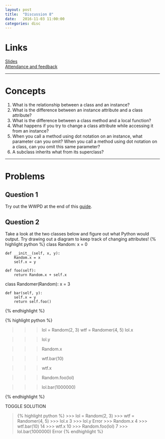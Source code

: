 ```yaml
---
layout: post
title:  "Discussion 8"
date:   2016-11-03 11:00:00
categories: disc
---
```


# Links

[Slides](https://docs.google.com/presentation/d/1qBEh2tABg6raGjb1ScWw3BMdaG6J7SsIXMHPHv5CIpA/edit?usp=sharing)  
[Attendance and feedback](https://docs.google.com/forms/d/e/1FAIpQLSceJGA5gcgaUSMQAUpYukLjnFZWM9zvONRBG8h08sJfdq-pwA/viewform)  

---

# Concepts  
1. What is the relationship between a class and an instance?
2. What is the difference between an instance attribute and a class attribute?
3. What is the difference between a class method and a local function?
4. What happens if you try to change a class attribute while accessing it from an instance?
5. When you call a method using dot notation on an instance, what parameter can you omit? When you call a method using dot notation on a class, can you omit this same parameter?
6. A subclass inherits what from its superclass?

---

# Problems  

## Question 1

Try out the WWPD at the end of this [guide](/cs61a-resources/guides/oop.html).

## Question 2  

Take a look at the two classes below and figure out what Python would output. Try drawing out a diagram to keep track of changing attributes!
{% highlight python %}
class Random:
    x = 0

    def __init__(self, x, y):
        Random.x = x
        self.x = y

    def foo(self):
        return Random.x + self.x

class Randomer(Random):
    x = 3

    def bar(self, y):
        self.x = y
        return self.foo()
{% endhighlight %}

{% highlight python %}
>>> lol = Random(2, 3)
>>> wtf = Randomer(4, 5)
>>> lol.x

>>> lol.y

>>> Random.x

>>> wtf.bar(10)

>>> wtf.x

>>> Random.foo(lol)

>>> lol.bar(1000000)

{% endhighlight %}

<a class="btn btn-default solution-toggle-2">TOGGLE SOLUTION</a>

<blockquote class="solution-2">{% highlight python %}
>>> lol = Random(2, 3)
>>> wtf = Randomer(4, 5)
>>> lol.x
3
>>> lol.y
Error
>>> Random.x
4
>>> wtf.bar(10)
14
>>> wtf.x
10
>>> Random.foo(lol)
7
>>> lol.bar(1000000)
Error
{% endhighlight %}
</blockquote>
